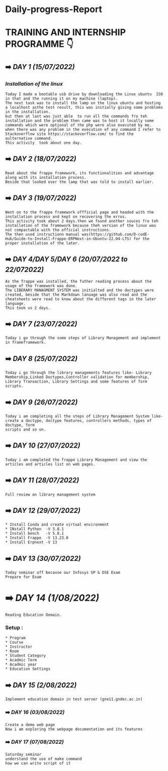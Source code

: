 # Daily-progress-Report

# TRAINING AND INTERNSHIP PROGRAMME :point_down:

 ## :arrow_right: *DAY 1 (15/07/2022)*
### *Installation of the linux*

```
Today I made a bootable usb drive by downloading the Linux ubuntu  ISO in that and the running it on my machine (laptop).
The next task was to install the lamp on the linux ubuntu and hosting a localhost asthe test result, this was initially giving some problems in the installation.
but then at last was just able  to run all the commands fro teh installation and the problem then came was to host it locally some commands which were optional of the php were also executed by me.
when there was any problem in the execution of any command I refer to Stackoverflow site https://stackoverflow.com/ to find the  aulternative command.
This activity  took about one day.
```


## :arrow_right: *DAY 2 (18/07/2022)*

```
Read about the frappe framework, its functionalities and advantage along with its installation process.
Beside that looked over the lamp that was told to install earlier.
```

## :arrow_right: *DAY 3 (19/07/2022)*

```
Went on to the frappe framework offficial page and headed with the  installation process and kept on recovering the erros. 
This activity took about 2 days.then we found another souces fro teh installation of the framework because theh version of the linux was not compactable with the official instructions. 
The then used instructionn manual was(https://github.com/D-codE-Hub/Guide-to-Install-Frappe-ERPNext-in-Ubuntu-22.04-LTS) for the proper installation of the later.
```


##  :arrow_right: *DAY 4/DAY 5/DAY 6 (20/07/2022 to 22/072022)*

```
As the frappe was installed, the futher reading process about the usage of the framework was done. 
The LIBERARY MANAGMENT SYSTEM was initialted and the doctypes were created, beside that the Markdown lanuage was also read and the cheatsheets were read to know about the different tags in the later language. 
This took us 2 days.
```

##  :arrow_right: *DAY 7 (23/07/2022)*

```2)
Today i go through the some steps of Library Management and implement in frameframework.
```

##  :arrow_right: *DAY 8 (25/07/2022)*

```
Today i go through the library managements features like- Library Membership,Linked Doctypes,Controller validation for membership, Library Transaction, Library Settings and some features of form scripts.  
```

##  :arrow_right: *DAY 9 (26/07/2022)*

```
Today i am completing all the steps of Library Management System like- create a doctype, doctype features, controllers methods, types of doctype, form 
scripts and so on.
```

##  :arrow_right: *DAY 10 (27/07/2022)*

```
Today i am completed the frappe Library Management and view the articles and articles list on web pages.
```


## :arrow_right: *DAY 11 (28/07/2022)*

```
Full review on library management system
```

## :arrow_right: *DAY 12 (29/07/2022)*

```
* Install Conda and create virtual environment
* INstall Python  -V 3.8.1
* Install bench   -V 5.8.1
* Install Frappe  -V 13.23.0
* Install Erpnext -V 13
```

## :arrow_right: *DAY 13 (30/07/2022)*

```
Today seminar off because our Infosys SP & DSE Exam
Prepare for Exam
```

# :arrow_right: *DAY 14 (1/08/2022)*

```
Reading Education Domain.
```
### Setup :

```
* Program
* Course
* Instructor
* Room
* Student Category
* Acadmic Term
* Acadmic year
* Education Settings
```

## :arrow_right: *DAY 15 (2/08/2022)*

```
Implement education domain in test server (gne11.gndec.ac.in)
```

### :arrow_right: *DAY 16 (03/08/2022)*

```
Create a demo web page
Now i am exploring the webpage documentation and its features
```

### :arrow_right: *DAY 17 (07/08/2022)*

```
Saturday seminar
understand the use of make command
how we can write script of it
```
